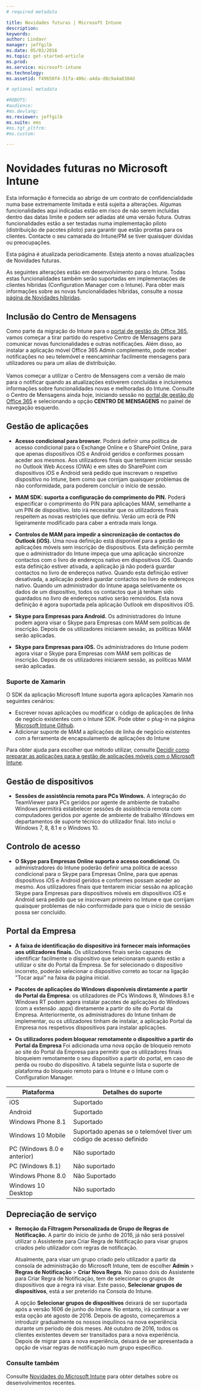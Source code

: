 ```yaml
---
# required metadata

title: Novidades futuras | Microsoft Intune
description:
keywords:
author: Lindavr
manager: jeffgilb
ms.date: 05/03/2016
ms.topic: get-started-article
ms.prod:
ms.service: microsoft-intune
ms.technology:
ms.assetid: f49650f4-31fa-406c-a4da-d8c9a4a8384d

# optional metadata

#ROBOTS:
#audience:
#ms.devlang:
ms.reviewer: jeffgilb
ms.suite: ems
#ms.tgt_pltfrm:
#ms.custom:

---
```


# Novidades futuras no Microsoft Intune
Esta informação é fornecida ao abrigo de um contrato de confidencialidade numa base extremamente limitada e está sujeita a alterações. Algumas funcionalidades aqui indicadas estão em risco de não serem incluídas dentro das datas limite e podem ser adiadas até uma versão futura. Outras funcionalidades estão a ser testadas numa implementação piloto (distribuição de pacotes piloto) para garantir que estão prontas para os clientes. Contacte o seu camarada do Intune/PM se tiver quaisquer dúvidas ou preocupações.

Esta página é atualizada periodicamente. Esteja atento a novas atualizações de Novidades futuras.

As seguintes alterações estão em desenvolvimento para o Intune. Todas estas funcionalidades também serão suportadas em implementações de clientes híbridas (Configuration Manager com o Intune). Para obter mais informações sobre as novas funcionalidades híbridas, consulte a nossa [página de Novidades híbridas](https://technet.microsoft.com/en-US/library/mt718155(TechNet.10).aspx).

## Inclusão do Centro de Mensagens
Como parte da migração do Intune para o [portal de gestão do Office 365](https://portal.office.com/), vamos começar a tirar partido do respetivo Centro de Mensagens para comunicar novas funcionalidades e outras notificações.  Além disso, ao instalar a aplicação móvel Office 365 Admin complemento, pode receber notificações no seu telemóvel e reencaminhar facilmente mensagens para utilizadores ou para um alias de distribuição.<br>  
Vamos começar a utilizar o Centro de Mensagens com a versão de maio para o notificar quando as atualizações estiverem concluídas e incluiremos informações sobre funcionalidades novas e melhoradas do Intune.  Consulte o Centro de Mensagens ainda hoje, iniciando sessão no [portal de gestão do Office 365](https://portal.office.com/) e selecionando a opção **CENTRO DE MENSAGENS** no painel de navegação esquerdo.
<!---TFS 1242782--->


## Gestão de aplicações
- **Acesso condicional para browser.** Poderá definir uma política de acesso condicional para o Exchange Online e o SharePoint Online, para que apenas dispositivos iOS e Android geridos e conformes possam aceder aos mesmos. Aos utilizadores finais que tentarem iniciar sessão no Outlook Web Access (OWA) e em sites do SharePoint com dispositivos iOS e Android será pedido que inscrevam o respetivo dispositivo no Intune, bem como que corrijam quaisquer problemas de não conformidade, para poderem concluir o início de sessão.
<!---TFS 1175844--->

- **MAM SDK: suporta a configuração do comprimento do PIN.** Poderá especificar o comprimento do PIN para aplicações MAM, semelhante a um PIN de dispositivo. Isto irá necessitar que os utilizadores finais respeitem as novas restrições que definiu. Verão um ecrã de PIN ligeiramente modificado para caber a entrada mais longa.
<!--- TFS 1104753--->

- **Controlos de MAM para impedir a sincronização de contactos do Outlook (iOS).** Uma nova definição está disponível para a gestão de aplicações móveis sem inscrição de dispositivos. Esta definição permite que o administrador do Intune impeça que uma aplicação sincronize contactos com o livro de endereços nativo em dispositivos iOS. Quando esta definição estiver ativada, a aplicação já não poderá guardar contactos no livro de endereços nativo. Quando esta definição estiver desativada, a aplicação poderá guardar contactos no livro de endereços nativo. Quando um administrador do Intune apaga seletivamente os dados de um dispositivo, todos os contactos que já tenham sido guardados no livro de endereços nativo serão removidos. Esta nova definição é agora suportada pela aplicação Outlook em dispositivos iOS.
<!---TFS item 1276166--->

- **Skype para Empresas para Android.** Os administradores do Intune podem agora visar o Skype para Empresas com MAM sem políticas de inscrição.  Depois de os utilizadores iniciarem sessão, as políticas MAM serão aplicadas.
<!--- TFS item 1248444 --->

- **Skype para Empresas para iOS.** Os administradores do Intune podem agora visar o Skype para Empresas com MAM sem políticas de inscrição.  Depois de os utilizadores iniciarem sessão, as políticas MAM serão aplicadas.
<!--- TFS item 1248443 --->

### Suporte de Xamarin
O SDK da aplicação Microsoft Intune suporta agora aplicações Xamarin nos seguintes cenários:

- Escrever novas aplicações ou modificar o código de aplicações de linha de negócio existentes com o Intune SDK. Pode obter o plug-in na página [Microsoft Intune Github](https://github.com/msintuneappsdk).
- Adicionar suporte de MAM a aplicações de linha de negócio existentes com a ferramenta de encapsulamento de aplicações do Intune

Para obter ajuda para escolher que método utilizar, consulte [Decidir como preparar as aplicações para a gestão de aplicações móveis com o Microsoft Intune](https://docs.microsoft.com/en-us/intune/deploy-use/decide-how-to-prepare-apps-for-mobile-application-management-with-microsoft-intune).
<!--- TFS 1061478 & TFS 1152340--->


## Gestão de dispositivos
- **Sessões de assistência remota para PCs Windows.** A integração do TeamViewer para PCs geridos por agente de ambiente de trabalho Windows permitirá estabelecer sessões de assistência remota com computadores geridos por agente de ambiente de trabalho Windows em departamentos de suporte técnico do utilizador final. Isto inclui o Windows 7, 8, 8.1 e o Windows 10.
<!--- TFS 1284856--->


<!--- TFS item 1274326 --->

## Controlo de acesso
* **O Skype para Empresas Online suporta o acesso condicional.** Os administradores do Intune poderão definir uma política de acesso condicional para o Skype para Empresas Online, para que apenas dispositivos iOS e Android geridos e conformes possam aceder ao mesmo. Aos utilizadores finais que tentarem iniciar sessão na aplicação Skype para Empresas para dispositivos móveis em dispositivos iOS e Android será pedido que se inscrevam primeiro no Intune e que corrijam quaisquer problemas de não conformidade para que o início de sessão possa ser concluído.
<!---TFS item 1254499--->

## Portal da Empresa
* **A faixa de identificação do dispositivo irá fornecer mais informações aos utilizadores finais.** Os utilizadores finais serão capazes de identificar facilmente o dispositivo que selecionaram quando estão a utilizar o site do Portal da Empresa. Se for selecionado o dispositivo incorreto, poderão selecionar o dispositivo correto ao tocar na ligação "Tocar aqui" na faixa da página inicial.
<!--- TFS 1231157--->

* **Pacotes de aplicações do Windows disponíveis diretamente a partir do Portal da Empresa**: os utilizadores de PCs Windows 8, Windows 8.1 e Windows RT podem agora instalar pacotes de aplicações do Windows (com a extensão .appx) diretamente a partir do site do Portal da Empresa. Anteriormente, os administradores do Intune tinham de implementar, ou os utilizadores tinham de instalar, a aplicação Portal da Empresa nos respetivos dispositivos para instalar aplicações.
<!--- TFS item 1082481 --->

* **Os utilizadores podem bloquear remotamente o dispositivo a partir do Portal da Empresa** Foi adicionada uma nova opção de bloqueio remoto ao site do Portal da Empresa para permitir que os utilizadores finais bloqueiem remotamente o seu dispositivo a partir do portal, em caso de perda ou roubo do dispositivo. A tabela seguinte lista o suporte de plataforma do bloqueio remoto para o Intune e o Intune com o Configuration Manager.
<!--- TFS item 1195661 --->

|Plataforma  |Detalhes do suporte|
|---------|---------|
|iOS | Suportado|
|Android | Suportado|
|Windows Phone 8.1 | Suportado|
|Windows 10 Mobile | Suportado apenas se o telemóvel tiver um código de acesso definido|
|PC (Windows 8.0 e anterior) | Não suportado|
|PC (Windows 8.1) | Não suportado|
|Windows Phone 8.0 | Não Suportado|
|Windows 10 Desktop | Não suportado|

## Depreciação de serviço
* **Remoção da Filtragem Personalizada de Grupo de Regras de Notificação.** A partir do início de junho de 2016, já não será possível utilizar o Assistente para Criar Regra de Notificação para visar grupos criados pelo utilizador com regras de notificação.

    Atualmente, para visar um grupo criado pelo utilizador a partir da consola de administração do Microsoft Intune, tem de escolher **Admin** > **Regras de Notificação** > **Criar Nova Regra**. No passo dois do Assistente para Criar Regra de Notificação, tem de selecionar os grupos de dispositivos que a regra irá visar. Este passo, **Selecionar grupos de dispositivos**, está a ser preterido na Consola do Intune.

    A opção **Selecionar grupos de dispositivos** deixará de ser suportada após a versão 1606 de junho do Intune. No entanto, irá continuar a ver esta opção até agosto de 2016. Depois de agosto, começaremos a introduzir gradualmente os nossos inquilinos na nova experiência durante um período de dois meses. Até outubro de 2016, todos os clientes existentes devem ser transitados para a nova experiência. Depois de migrar para a nova experiência, deixará de ser apresentada a opção de visar regras de notificação num grupo específico.
<!---   TFS 1278864--->







### Consulte também
Consulte [Novidades do Microsoft Intune](whats-new-in-microsoft-intune.md) para obter detalhes sobre os desenvolvimentos recentes.


<!--HONumber=May16_HO1-->


